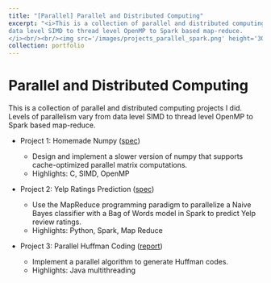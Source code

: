 ```yaml
---
title: "[Parallel] Parallel and Distributed Computing"
excerpt: "<i>This is a collection of parallel and distributed computing projects I did. Levels of parallelism vary from
data level SIMD to thread level OpenMP to Spark based map-reduce.
</i><br/><br/><img src='/images/projects_parallel_spark.png' height='300' width='500'>"
collection: portfolio
---
```


Parallel and Distributed Computing
======

This is a collection of parallel and distributed computing projects I did. Levels of parallelism vary from
data level SIMD to thread level OpenMP to Spark based map-reduce.

* Project 1: Homemade Numpy ([spec](https://ycruan.github.io/files/61c_project3_numc.htm))
  * Design and implement a slower version of numpy that supports cache-optimized parallel matrix computations.
  * Highlights: C, SIMD, OpenMP

* Project 2: Yelp Ratings Prediction ([spec](https://ycruan.github.io/files/61c_project4_yelp.htm))
  * Use the MapReduce programming paradigm to parallelize a Naive Bayes classifier with a Bag of Words model in Spark to predict Yelp review ratings.
  * Highlights: Python, Spark, Map Reduce

* Project 3: Parallel Huffman Coding ([report](https://ycruan.github.io/files/15853_project_report.pdf))
  * Implement a parallel algorithm to generate Huffman codes.
  * Highlights: Java multithreading
